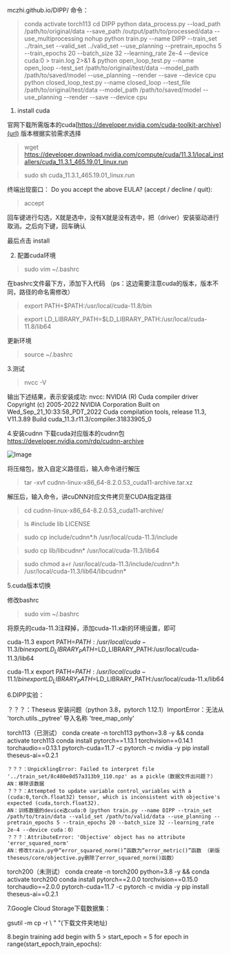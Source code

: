 mczhi.github.io/DIPP/
命令：
> conda activate torch113
> cd DIPP
> python data_process.py --load_path /path/to/original/data --save_path /output/path/to/processed/data --use_multiprocessing
> nohup python train.py --name DIPP --train_set ../train_set --valid_set ../valid_set --use_planning --pretrain_epochs 5 --train_epochs 20 --batch_size 32 --learning_rate 2e-4 --device cuda:0 > train.log 2>&1 &
> python open_loop_test.py --name open_loop --test_set /path/to/original/test/data --model_path /path/to/saved/model --use_planning --render --save --device cpu
> python closed_loop_test.py --name closed_loop --test_file /path/to/original/test/data --model_path /path/to/saved/model --use_planning --render --save --device cpu

1. install cuda

官网下载所需版本的cuda[https://developer.nvidia.com/cuda-toolkit-archive](url)
版本根据实验需求选择

> wget https://developer.download.nvidia.com/compute/cuda/11.3.1/local_installers/cuda_11.3.1_465.19.01_linux.run 

> sudo sh cuda_11.3.1_465.19.01_linux.run

终端出现窗口：
Do you accept the above EULA? (accept / decline / quit):

> accept

回车键进行勾选，X就是选中，没有X就是没有选中，把（driver）安装驱动进行取消。之后向下键，回车确认

最后点击 install

2. 配置cuda环境

> sudo  vim ~/.bashrc 

在bashrc文件最下方，添加下入代码
（ps：这边需要注意cuda的版本，版本不同，路径的命名需修改）

> export PATH=$PATH:/usr/local/cuda-11.8/bin

> export LD_LIBRARY_PATH=$LD_LIBRARY_PATH:/usr/local/cuda-11.8/lib64

更新环境
> source ~/.bashrc

3.测试

>  nvcc -V

输出下述结果，表示安装成功:
nvcc: NVIDIA (R) Cuda compiler driver
Copyright (c) 2005-2022 NVIDIA Corporation
Built on Wed_Sep_21_10:33:58_PDT_2022
Cuda compilation tools, release 11.3, V11.3.89
Build cuda_11.3.r11.3/compiler.31833905_0

4.安装cudnn
下载cuda对应版本的cudnn包 https://developer.nvidia.com/rdp/cudnn-archive


![Image](https://github.com/users/1256983741/projects/1/assets/67784705/8bf888aa-8bef-4826-86a0-f88b35d2e5f2)

将压缩包，放入自定义路径后，输入命令进行解压

> tar -xvf cudnn-linux-x86_64-8.2.0.53_cuda11-archive.tar.xz 

解压后，输入命令，讲cuDNN对应文件拷贝至CUDA指定路径

>  cd cudnn-linux-x86_64-8.2.0.53_cuda11-archive/

>  ls
  #include  lib  LICENSE

> sudo cp include/cudnn*.h /usr/local/cuda-11.3/include

> sudo cp lib/libcudnn* /usr/local/cuda-11.3/lib64

> sudo chmod a+r /usr/local/cuda-11.3/include/cudnn*.h /usr/local/cuda-11.3/lib64/libcudnn*

5.cuda版本切换

修改bashrc

> sudo vim ~/.bashrc

将原先的cuda-11.3注释掉，添加cuda-11.x新的环境设置，即可

 cuda-11.3
 export PATH=$PATH:/usr/local/cuda-11.3/bin
 export LD_LIBRARY_PATH=$LD_LIBRARY_PATH:/usr/local/cuda-11.3/lib64

 cuda-11.x
 export PATH=$PATH:/usr/local/cuda-11.1/bin
 export LD_LIBRARY_PATH=$LD_LIBRARY_PATH:/usr/local/cuda-11.x/lib64

6.DIPP实验：

？？？：Theseus 安装问题（python 3.8，pytorch 1.12.1）ImportError：无法从 'torch.utils._pytree' 导入名称 'tree_map_only'

torch113（已测试）
conda create -n torch113 python=3.8 -y && conda activate torch113
conda install pytorch==1.13.1 torchvision==0.14.1 torchaudio==0.13.1 pytorch-cuda=11.7 -c pytorch -c nvidia -y
pip install theseus-ai==0.2.1

	？？？：UnpicklingError: Failed to interpret file '../train_set/8c480e8d57a313b9_110.npz' as a pickle（数据文件出问题？）
	AN：移除该数据
	？？？：Attempted to update variable control_variables with a (cuda:0,torch.float32) tensor, which is inconsistent with objective's expected (cuda,torch.float32).
	AN：训练数据的device选cuda:0（python train.py --name DIPP --train_set /path/to/train/data --valid_set /path/to/valid/data --use_planning --pretrain_epochs 5 --train_epochs 20 --batch_size 32 --learning_rate 2e-4 --device cuda：0）
	？？？：AttributeError: 'Objective' object has no attribute 'error_squared_norm'
	AN：修改train.py中“error_squared_norm()”函数为“error_metric()”函数 （新版theseus/core/objective.py删除了error_squared_norm()函数）


torch200（未测试）
conda create -n torch200 python=3.8 -y && conda activate torch200
conda install pytorch==2.0.0 torchvision==0.15.0 torchaudio==2.0.0 pytorch-cuda=11.7 -c pytorch -c nvidia -y
pip install theseus-ai==0.2.1

7.Google Cloud Storage下载数据集：

gsutil -m cp -r \ " "\(下载文件夹地址)

8.begin training
  add begin with 5
    > start_epoch = 5
	for epoch in range(start_epoch,train_epochs):
